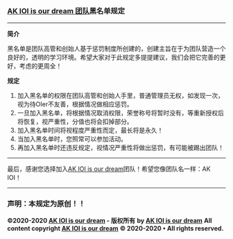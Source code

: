 ### **[AK IOI is our dream 团队](https://www.luogu.com.cn/team/26384)黑名单规定**

---

**简介**

黑名单是团队高管和创始人基于惩罚制度所创建的，创建主旨在于为团队营造一个良好的，透明的学习环境。希望大家对于此规定多提提建议，我们会把它完善的更好，考虑的更周全！

**规定**

1. 加入黑名单的权限在团队高管和创始人手里，普通管理员无权，如发现一次，视为待OIer不友善，根据情况做相应惩罚。
1. 一旦加入黑名单，将根据情况取消权限，荣誉称号将暂时没有，等重新授权后将恢复，视严重性，分值也将会扣掉部分。
1. 加入黑名单时间将视程度严重性而定，最长将是永久！
1. 当加入黑名单时，您照常可以参加活动。
1. 再加入黑名单时还违反规定，视情况严重性将做出惩罚，有可能被踢出团队！

---

最后，感谢您选择加入[AK IOI is our dream](https://www.luogu.com.cn/team/26384)团队！希望您像团队名一样：AK IOI！

---

### 声明：本规定为原创！！

**©2020-2020 [AK IOI is our dream](https://www.luogu.com.cn/team/26384) - 版权所有**
**by [AK IOI is our dream](https://www.luogu.com.cn/team/26384)**
**All content copyright [AK IOI is our dream](https://www.luogu.com.cn/team/26384)**
**© 2020-2020 • All rights reserved.**
